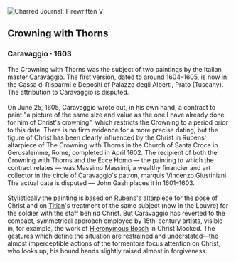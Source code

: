 <div class="artwork-of-the-day">
  <div class="container">
    <div class="img-wrapper">
      <img
        src="https://uploads1.wikiart.org/images/caravaggio/crowning-with-thorns-1603(1).jpg!Large.jpg"
        alt="Charred Journal: Firewritten V" />
    </div>
    <div class="artwork-detail">
      <div class="artwork-origin"> 
        <h2 class="artwork-name">Crowning with Thorns</h2>
        <h3 class="artist">
          Caravaggio
                    ·  1603
        </h3>
      </div>
      <p class="description">
        <span class="artwork-description-text ng-binding" ng-bind-html="viewModel.ArtworkOfTheDay.Description | unsafe">The Crowning with Thorns was the subject of two paintings by the Italian master <a target="_blank" href="/en/caravaggio">Caravaggio</a>. The first version, dated to around 1604–1605, is now in the Cassa di Risparmi e Depositi of Palazzo degli Alberti, Prato (Tuscany). The attribution to Caravaggio is disputed.
<br>
<br>On June 25, 1605, Caravaggio wrote out, in his own hand, a contract to paint "a picture of the same size and value as the one I have already done for him of Christ's crowning", which restricts the Crowning to a period prior to this date. There is no firm evidence for a more precise dating, but the figure of Christ has been clearly influenced by the Christ in Rubens' altarpiece of The Crowning with Thorns in the Church of Santa Croce in Gerusalemme, Rome, completed in April 1602. The recipient of both the Crowning with Thorns and the Ecce Homo — the painting to which the contract relates — was Massimo Massimi, a wealthy financier and art collector in the circle of Caravaggio's patron, marquis Vincenzo Giustiniani. The actual date is disputed — John Gash places it in 1601–1603.
<br>
<br>Stylistically the painting is based on <a target="_blank" href="/en/peter-paul-rubens">Rubens</a>'s altarpiece for the pose of Christ and on <a target="_blank" href="/en/titian">Titian</a>'s treatment of the same subject (now in the Louvre) for the soldier with the staff behind Christ. But Caravaggio has reverted to the compact, symmetrical approach employed by 15th-century artists, visible in, for example, the work of <a target="_blank" href="/en/hieronymus-bosch">Hieronymous Bosch</a> in Christ Mocked. The gestures which define the situation are restrained and understated—the almost imperceptible actions of the tormentors focus attention on Christ, who looks up, his bound hands slightly raised almost in forgiveness.</span>
                        <div class="text-shadow-container" ng-show="showShadow" style=""></div>
      </p>
    </div>
  </div>

</div>
